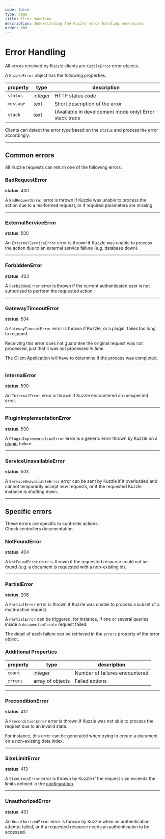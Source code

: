 ```yaml
---
code: false
type: page
title: Error Handling
description: Understanding the Kuzzle error handling mechanisms
order: 500
---
```


# Error Handling

All errors received by Kuzzle clients are `KuzzleError` error objects.

A `KuzzleError` object has the following properties:

| property  | type    | description                                            |
| --------- | ------- | ------------------------------------------------------ |
| `status`  | integer | HTTP status code                                       |
| `message` | text    | Short description of the error                         |
| `stack`   | text    | (Available in development mode only) Error stack trace |

Clients can detect the error type based on the `status` and process the error accordingly.

---

## Common errors

All Kuzzle requests can return one of the following errors:

### BadRequestError

<SinceBadge version="1.0.0" />

**status**: 400

A `BadRequestError` error is thrown if Kuzzle was unable to process the action due to a malformed request, or if required parameters are missing.

---

### ExternalServiceError

<SinceBadge version="1.0.0" />

**status**: 500

An `ExternalServiceError` error is thrown if Kuzzle was unable to process the action due to an external service failure (e.g. database down).

---

### ForbiddenError

<SinceBadge version="1.0.0" />

**status**: 403

A `ForbiddenError` error is thrown if the current authenticated user is not authorized to perform the requested action.

---

### GatewayTimeoutError

<SinceBadge version="1.0.0" />

**status**: 504

A `GatewayTimeoutError` error is thrown if Kuzzle, or a plugin, takes too long to respond.

Receiving this error does not guarantee the original request was not processed, just that it was not processed _in time_.

The Client Application will have to determine if the process was completed.

---

### InternalError

<SinceBadge version="1.0.0" />

**status**: 500

An `InternalError` error is thrown if Kuzzle encountered an unexpected error.

---

### PluginImplementationError

<SinceBadge version="1.0.0" />

**status**: 500

A `PluginImplementationError` error is a generic error thrown by Kuzzle on a [plugin](/plugins/1) failure.

---

### ServiceUnavailableError

<SinceBadge version="1.0.0" />

**status**: 503

A `ServiceUnavailableError` error can be sent by Kuzzle if it overloaded and cannot temporarily accept new requests, or if the requested Kuzzle instance is shutting down.

---

## Specific errors

These errors are specific to controller actions.  
Check controllers documentation.

### NotFoundError

<SinceBadge version="1.0.0" />

**status**: 404

A `NotFoundError` error is thrown if the requested resource could not be found (e.g. a document is requested with a non-existing id).

---

### PartialError

<SinceBadge version="1.0.0" />

**status**: 206

A `PartialError` error is thrown if Kuzzle was unable to process a subset of a multi-action request.

A `PartialError` can be triggered, for instance, if one or several queries inside a `document:mCreate` request failed.

The detail of each failure can be retrieved in the `errors` property of the error object.

### Additional Properties

| property | type             | description                    |
| -------- | ---------------- | ------------------------------ |
| `count`  | integer          | Number of failures encountered |
| `errors` | array of objects | Failed actions                 |

---

### PreconditionError

<SinceBadge version="1.0.0" />

**status**: 412

A `PreconditionError` error is thrown if Kuzzle was not able to process the request due to an invalid state.

For instance, this error can be generated when trying to create a document on a non-existing data index.

---

### SizeLimitError

<SinceBadge version="1.0.0" />

**status**: 413

A `SizeLimitError` error is thrown by Kuzzle if the request size exceeds the limits defined in the [configuration](/core/1/guide/guides/essentials/configuration/).

---

### UnauthorizedError

<SinceBadge version="1.0.0" />

**status**: 401

An `UnauthorizedError` error is thrown by Kuzzle when an authentication attempt failed, or if a requested resource needs an authentication to be accessed.
